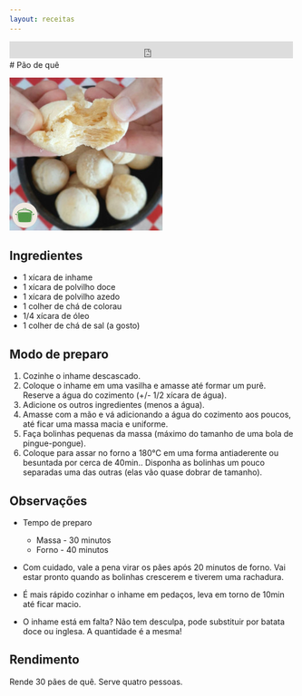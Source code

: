 ```yaml
---
layout: receitas
---
```

<iframe src="https://archive.org/embed/pao_de_que" width="500" height="30" frameborder="0" webkitallowfullscreen="true" mozallowfullscreen="true" allowfullscreen></iframe>
# Pão de quê

![Pão de quê](./img/pao_de_que.jpg)

## Ingredientes

* 1 xícara de inhame
* 1 xícara de polvilho doce
* 1 xícara de polvilho azedo
* 1 colher de chá de colorau
* 1/4 xícara de óleo 
* 1 colher de chá de sal (a gosto)

## Modo de preparo

1. Cozinhe o inhame descascado.
2. Coloque o inhame em uma vasilha e amasse até formar um purê. Reserve a água do cozimento (+/- 1/2 xícara de água).
3. Adicione os outros ingredientes (menos a água).
4. Amasse com a mão e vá adicionando a água do cozimento aos poucos, até ficar uma massa macia e uniforme.
5. Faça bolinhas pequenas da massa (máximo do tamanho de uma bola de pingue-pongue).
6. Coloque para assar no forno a 180°C em uma forma antiaderente ou besuntada por cerca de 40min.. Disponha as bolinhas um pouco separadas uma das outras (elas vão quase dobrar de tamanho).

## Observações

* Tempo de preparo
  * Massa - 30 minutos
  * Forno - 40 minutos

* Com cuidado, vale a pena virar os pães após 20 minutos de forno. Vai estar pronto quando as bolinhas crescerem e tiverem uma rachadura.

* É mais rápido cozinhar o inhame em pedaços, leva em torno de 10min até ficar macio.

* O inhame está em falta? Não tem desculpa, pode substituir por batata doce ou inglesa. A quantidade é a mesma! <i class="fas fa-laugh-wink"></i>

## Rendimento

Rende 30 pães de quê. Serve quatro pessoas.

